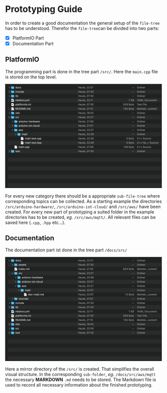 # Prototyping Guide 
In order to create a good documentation the general setup of the `file-tree` has to be understood. Therefor the `file-tree`can be divided into two parts:

- [X] PlatformIO Part
- [X] Documentation Part

## PlatformIO 

The programming part is done in the tree part `/src/`. Here the `main.cpp` file is stored on the top level. 

![src-cpp](assets/src-cpp.png)

For every new category there should be a appropriate `sub-file-tree` where corresponding topics can be collected. As a starting example the directories `/src/arduino-hardware/`, `/src/arduino-iot-cloud/` and `/src/aws/` have been created. For every new part of prototyping a suited folder in the example directories has to be created, *eg.* `/src/aws/mqtt/`. All relevant files can be saved here (`.cpp`, `.hpp` etc...). 

## Documentation

The documentation part ist done in the tree part `/docs/src/`

![src-docs](assets/src-docs.png)

Here a mirror directory of the `/src/` is created. That simplifies the overall visual structure. In the corresponding `sub-folder`, *eg.* `/docs/src/aws/mqtt` the necessary **MARKDOWN** `.md` needs to be stored. The Markdown file is used to record all necessary information about the finished prototyping.